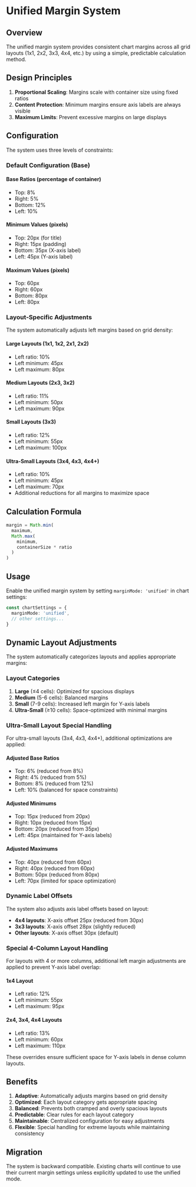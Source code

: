 # Unified Margin System

## Overview

The unified margin system provides consistent chart margins across all grid layouts (1x1, 2x2, 3x3, 4x4, etc.) by using a simple, predictable calculation method.

## Design Principles

1. **Proportional Scaling**: Margins scale with container size using fixed ratios
2. **Content Protection**: Minimum margins ensure axis labels are always visible
3. **Maximum Limits**: Prevent excessive margins on large displays

## Configuration

The system uses three levels of constraints:

### Default Configuration (Base)
#### Base Ratios (percentage of container)
- Top: 8%
- Right: 5%
- Bottom: 12%
- Left: 10%

#### Minimum Values (pixels)
- Top: 20px (for title)
- Right: 15px (padding)
- Bottom: 35px (X-axis label)
- Left: 45px (Y-axis label)

#### Maximum Values (pixels)
- Top: 60px
- Right: 60px
- Bottom: 80px
- Left: 80px

### Layout-Specific Adjustments

The system automatically adjusts left margins based on grid density:

#### Large Layouts (1x1, 1x2, 2x1, 2x2)
- Left ratio: 10%
- Left minimum: 45px
- Left maximum: 80px

#### Medium Layouts (2x3, 3x2)
- Left ratio: 11%
- Left minimum: 50px
- Left maximum: 90px

#### Small Layouts (3x3)
- Left ratio: 12%
- Left minimum: 55px
- Left maximum: 100px

#### Ultra-Small Layouts (3x4, 4x3, 4x4+)
- Left ratio: 10%
- Left minimum: 45px
- Left maximum: 70px
- Additional reductions for all margins to maximize space

## Calculation Formula

```typescript
margin = Math.min(
  maximum,
  Math.max(
    minimum,
    containerSize * ratio
  )
)
```

## Usage

Enable the unified margin system by setting `marginMode: 'unified'` in chart settings:

```typescript
const chartSettings = {
  marginMode: 'unified',
  // other settings...
}
```

## Dynamic Layout Adjustments

The system automatically categorizes layouts and applies appropriate margins:

### Layout Categories
1. **Large** (≤4 cells): Optimized for spacious displays
2. **Medium** (5-6 cells): Balanced margins
3. **Small** (7-9 cells): Increased left margin for Y-axis labels
4. **Ultra-Small** (≥10 cells): Space-optimized with minimal margins

### Ultra-Small Layout Special Handling

For ultra-small layouts (3x4, 4x3, 4x4+), additional optimizations are applied:

#### Adjusted Base Ratios
- Top: 6% (reduced from 8%)
- Right: 4% (reduced from 5%)
- Bottom: 8% (reduced from 12%)
- Left: 10% (balanced for space constraints)

#### Adjusted Minimums
- Top: 15px (reduced from 20px)
- Right: 10px (reduced from 15px)
- Bottom: 20px (reduced from 35px)
- Left: 45px (maintained for Y-axis labels)

#### Adjusted Maximums
- Top: 40px (reduced from 60px)
- Right: 40px (reduced from 60px)
- Bottom: 50px (reduced from 80px)
- Left: 70px (limited for space optimization)

### Dynamic Label Offsets

The system also adjusts axis label offsets based on layout:
- **4x4 layouts**: X-axis offset 25px (reduced from 30px)
- **3x3 layouts**: X-axis offset 28px (slightly reduced)
- **Other layouts**: X-axis offset 30px (default)

### Special 4-Column Layout Handling

For layouts with 4 or more columns, additional left margin adjustments are applied to prevent Y-axis label overlap:

#### 1x4 Layout
- Left ratio: 12%
- Left minimum: 55px
- Left maximum: 95px

#### 2x4, 3x4, 4x4 Layouts
- Left ratio: 13%
- Left minimum: 60px
- Left maximum: 110px

These overrides ensure sufficient space for Y-axis labels in dense column layouts.

## Benefits

1. **Adaptive**: Automatically adjusts margins based on grid density
2. **Optimized**: Each layout category gets appropriate spacing
3. **Balanced**: Prevents both cramped and overly spacious layouts
4. **Predictable**: Clear rules for each layout category
5. **Maintainable**: Centralized configuration for easy adjustments
6. **Flexible**: Special handling for extreme layouts while maintaining consistency

## Migration

The system is backward compatible. Existing charts will continue to use their current margin settings unless explicitly updated to use the unified mode.
